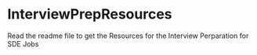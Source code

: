 # InterviewPrepResources
Read the readme file to get the Resources for the Interview Perparation for SDE Jobs
